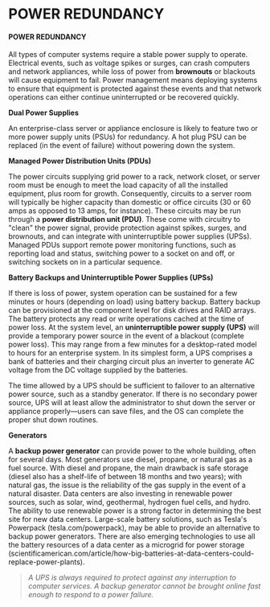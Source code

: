 # POWER REDUNDANCY

#### POWER REDUNDANCY

All types of computer systems require a stable power supply to operate. Electrical events, such as voltage spikes or surges, can crash computers and network appliances, while loss of power from **brownouts** or blackouts will cause equipment to fail. Power management means deploying systems to ensure that equipment is protected against these events and that network operations can either continue uninterrupted or be recovered quickly.

**Dual Power Supplies**  

An enterprise-class server or appliance enclosure is likely to feature two or more power supply units (PSUs) for redundancy. A hot plug PSU can be replaced (in the event of failure) without powering down the system.

**Managed Power Distribution Units (PDUs)**  

The power circuits supplying grid power to a rack, network closet, or server room must be enough to meet the load capacity of all the installed equipment, plus room for growth. Consequently, circuits to a server room will typically be higher capacity than domestic or office circuits (30 or 60 amps as opposed to 13 amps, for instance). These circuits may be run through a **power distribution unit (PDU)**. These come with circuitry to "clean" the power signal, provide protection against spikes, surges, and brownouts, and can integrate with uninterruptible power supplies (UPSs). Managed PDUs support remote power monitoring functions, such as reporting load and status, switching power to a socket on and off, or switching sockets on in a particular sequence.

**Battery Backups and Uninterruptible Power Supplies (UPSs)**  

If there is loss of power, system operation can be sustained for a few minutes or hours (depending on load) using battery backup. Battery backup can be provisioned at the component level for disk drives and RAID arrays. The battery protects any read or write operations cached at the time of power loss. At the system level, an **uninterruptible power supply (UPS)** will provide a temporary power source in the event of a blackout (complete power loss). This may range from a few minutes for a desktop-rated model to hours for an enterprise system. In its simplest form, a UPS comprises a bank of batteries and their charging circuit plus an inverter to generate AC voltage from the DC voltage supplied by the batteries.

The time allowed by a UPS should be sufficient to failover to an alternative power source, such as a standby generator. If there is no secondary power source, UPS will at least allow the administrator to shut down the server or appliance properly—users can save files, and the OS can complete the proper shut down routines.

**Generators**  

A **backup power generator** can provide power to the whole building, often for several days. Most generators use diesel, propane, or natural gas as a fuel source. With diesel and propane, the main drawback is safe storage (diesel also has a shelf-life of between 18 months and two years); with natural gas, the issue is the reliability of the gas supply in the event of a natural disaster. Data centers are also investing in renewable power sources, such as solar, wind, geothermal, hydrogen fuel cells, and hydro. The ability to use renewable power is a strong factor in determining the best site for new data centers. Large-scale battery solutions, such as Tesla's Powerpack (tesla.com/powerpack), may be able to provide an alternative to backup power generators. There are also emerging technologies to use all the battery resources of a data center as a microgrid for power storage (scientificamerican.com/article/how-big-batteries-at-data-centers-could-replace-power-plants).

> _A UPS is always required to protect against any interruption to computer services. A backup generator cannot be brought online fast enough to respond to a power failure._